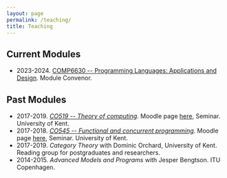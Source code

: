 ```yaml
---
layout: page
permalink: /teaching/
title: Teaching
---
```


## Current Modules

- 2023-2024. [COMP6630 -- Programming Languages: Applications and Design](https://www.kent.ac.uk/courses/modules/module/CO663). Module Convenor. 

## Past Modules

- 2017-2019. *[CO519 -- Theory of computing](https://www.kent.ac.uk/courses/modules/module/CO519)*. Moodle page [here](https://moodle.kent.ac.uk/2018/course/view.php?id=703), Seminar. University of Kent.
- 2017-2018. *[CO545 -- Functional and concurrent programming](https://www.kent.ac.uk/courses/modules/module/CO545)*. Moodle page [here](https://moodle.kent.ac.uk/2017/course/view.php?id=836), Seminar. University of Kent.
- 2017-2019. *Category Theory* with Dominic Orchard, University of Kent. Reading group for postgraduates and researchers.
- 2014-2015. *Advanced Models and Programs* with Jesper Bengtson. ITU Copenhagen. 
